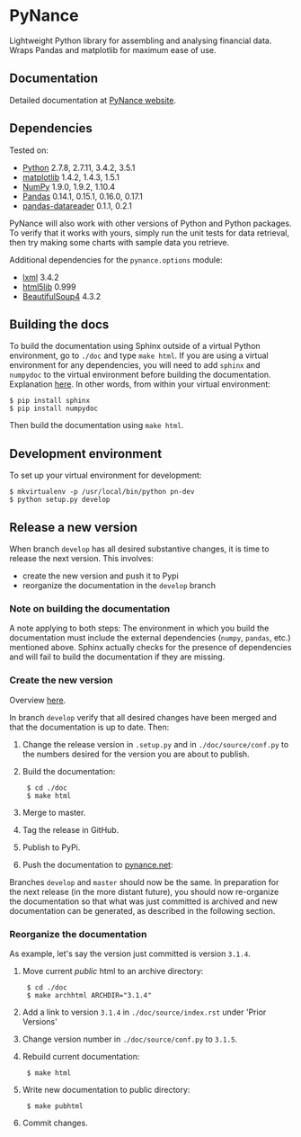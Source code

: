 PyNance
===
Lightweight Python library for assembling and analysing
financial data. Wraps Pandas and matplotlib for maximum
ease of use.

Documentation
---
Detailed documentation at [PyNance website](http://pynance.net/).

Dependencies
---
Tested on:
* [Python](https://www.python.org/) 2.7.8, 2.7.11, 3.4.2, 3.5.1
* [matplotlib](http://matplotlib.org/index.html) 1.4.2, 1.4.3, 1.5.1
* [NumPy](http://www.numpy.org/) 1.9.0, 1.9.2, 1.10.4
* [Pandas](http://pandas.pydata.org/) 0.14.1, 0.15.1, 0.16.0, 0.17.1
* [pandas-datareader](https://github.com/pydata/pandas-datareader) 0.1.1, 0.2.1

PyNance will also work with other versions of Python
and Python packages. To verify that it works with yours,
simply run the unit tests for data retrieval, then try
making some charts with sample data you retrieve.

Additional dependencies for the `pynance.options` module:
* [lxml](http://lxml.de/) 3.4.2
* [html5lib](https://pypi.python.org/pypi/html5lib) 0.999
* [BeautifulSoup4](https://pypi.python.org/pypi/beautifulsoup4/4.3.2) 4.3.2

Building the docs
---
To build the documentation using Sphinx outside of a virtual Python environment,
go to `./doc` and type `make html`. If you are using a virtual environment for any
dependencies, you will need to add `sphinx` and `numpydoc` to the virtual
environment before building the documentation. Explanation 
[here](http://stackoverflow.com/questions/4122040/how-to-make-sphinx-look-for-modules-in-virtualenv-while-building-html).
In other words, from within your virtual environment:

    $ pip install sphinx
    $ pip install numpydoc

Then build the documentation using `make html`.

Development environment
---
To set up your virtual environment for development:

    $ mkvirtualenv -p /usr/local/bin/python pn-dev
    $ python setup.py develop

Release a new version
---
When branch `develop` has all desired substantive changes, it is
time to release the next version. This involves:

- create the new version and push it to Pypi
- reorganize the documentation in the `develop` branch

### Note on building the documentation
A note applying to both steps: The environment in which you
build the documentation must include the external dependencies
(`numpy`, `pandas`, etc.) mentioned above. Sphinx actually checks
for the presence of dependencies and will fail to build the
documentation if they are missing.

### Create the new version
Overview [here](http://peterdowns.com/posts/first-time-with-pypi.html).

In branch `develop` verify that all desired changes have been merged and that 
the documentation is up to date. Then:

1. Change the release version in `.setup.py` and in `./doc/source/conf.py` to the numbers desired for the
   version you are about to publish.
1. Build the documentation:

        $ cd ./doc
        $ make html
1. Merge to master.
1. Tag the release in GitHub.
1. Publish to PyPi.
1. Push the documentation to [pynance.net](http://pynance.net/):

Branches `develop` and `master` should now be the same. In preparation for the next
release (in the more distant future), you should now re-organize the 
documentation so that what was just committed
is archived and new documentation can be generated, as described in the following section.

### Reorganize the documentation
As example, let's say the version just committed is version `3.1.4`.

1. Move current *public* html to an archive directory:

        $ cd ./doc
        $ make archhtml ARCHDIR="3.1.4"
1. Add a link to version `3.1.4` in `./doc/source/index.rst` under 'Prior Versions'
1. Change version number in `./doc/source/conf.py` to `3.1.5`.
1. Rebuild current documentation:

        $ make html
1. Write new documentation to public directory:
    
        $ make pubhtml
1. Commit changes.

